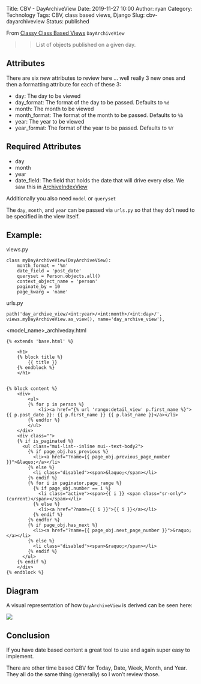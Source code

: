 Title: CBV - DayArchiveView
Date: 2019-11-27 10:00
Author: ryan
Category: Technology
Tags: CBV, class based views, Django
Slug: cbv-dayarchiveview
Status: published

From [Classy Class Based Views](http://ccbv.co.uk/projects/Django/2.2/django.views.generic.dates/DayArchiveView/) `DayArchiveView`

> > List of objects published on a given day.

## Attributes

There are six new attributes to review here … well really 3 new ones and then a formatting attribute for each of these 3:

-   day: The day to be viewed
-   day_format: The format of the day to be passed. Defaults to `%d`
-   month: The month to be viewed
-   month_format: The format of the month to be passed. Defaults to `%b`
-   year: The year to be viewed
-   year_format: The format of the year to be passed. Defaults to `%Y`

## Required Attributes

-   day
-   month
-   year
-   date_field: The field that holds the date that will drive every else. We saw this in [ArchiveIndexView](/cbv-archiveindexview)

Additionally you also need `model` or `queryset`

The `day`, `month`, and `year` can be passed via `urls.py` so that they do’t need to be specified in the view itself.

## Example:

views.py

    class myDayArchiveView(DayArchiveView):
        month_format = '%m'
        date_field = 'post_date'
        queryset = Person.objects.all()
        context_object_name = 'person'
        paginate_by = 10
        page_kwarg = 'name'

urls.py

    path('day_archive_view/<int:year>/<int:month>/<int:day>/', views.myDayArchiveView.as_view(), name='day_archive_view'),

\<model_name\>\_archiveday.html

    {% extends 'base.html' %}

        <h1>
        {% block title %}
            {{ title }}
        {% endblock %}
        </h1>


    {% block content %}
        <div>
            <ul>
            {% for p in person %}
                <li><a href="{% url 'rango:detail_view' p.first_name %}">{{ p.post_date }}: {{ p.first_name }} {{ p.last_name }}</a></li>
            {% endfor %}
            </ul>
        </div>
        <div class="">
        {% if is_paginated %}
          <ul class="mui-list--inline mui--text-body2">
            {% if page_obj.has_previous %}
              <li><a href="?name={{ page_obj.previous_page_number }}">&laquo;</a></li>
            {% else %}
              <li class="disabled"><span>&laquo;</span></li>
            {% endif %}
            {% for i in paginator.page_range %}
              {% if page_obj.number == i %}
                <li class="active"><span>{{ i }} <span class="sr-only">(current)</span></span></li>
              {% else %}
                <li><a href="?name={{ i }}">{{ i }}</a></li>
              {% endif %}
            {% endfor %}
            {% if page_obj.has_next %}
              <li><a href="?name={{ page_obj.next_page_number }}">&raquo;</a></li>
            {% else %}
              <li class="disabled"><span>&raquo;</span></li>
            {% endif %}
          </ul>
        {% endif %}
        </div>
    {% endblock %}

## Diagram

A visual representation of how `DayArchiveView` is derived can be seen here:

![](https://yuml.me/diagram/plain;/class/%5BMultipleObjectTemplateResponseMixin%7Bbg:white%7D%5D%5E-%5BDayArchiveView%7Bbg:green%7D%5D,%20%5BTemplateResponseMixin%7Bbg:white%7D%5D%5E-%5BMultipleObjectTemplateResponseMixin%7Bbg:white%7D%5D,%20%5BBaseDayArchiveView%7Bbg:white%7D%5D%5E-%5BDayArchiveView%7Bbg:green%7D%5D,%20%5BYearMixin%7Bbg:white%7D%5D%5E-%5BBaseDayArchiveView%7Bbg:white%7D%5D,%20%5BMonthMixin%7Bbg:white%7D%5D%5E-%5BBaseDayArchiveView%7Bbg:white%7D%5D,%20%5BDayMixin%7Bbg:white%7D%5D%5E-%5BBaseDayArchiveView%7Bbg:white%7D%5D,%20%5BBaseDateListView%7Bbg:white%7D%5D%5E-%5BBaseDayArchiveView%7Bbg:white%7D%5D,%20%5BMultipleObjectMixin%7Bbg:white%7D%5D%5E-%5BBaseDateListView%7Bbg:white%7D%5D,%20%5BContextMixin%7Bbg:white%7D%5D%5E-%5BMultipleObjectMixin%7Bbg:white%7D%5D,%20%5BDateMixin%7Bbg:white%7D%5D%5E-%5BBaseDateListView%7Bbg:white%7D%5D,%20%5BView%7Bbg:lightblue%7D%5D%5E-%5BBaseDateListView%7Bbg:white%7D%5D.svg)

## Conclusion

If you have date based content a great tool to use and again super easy to implement.

There are other time based CBV for Today, Date, Week, Month, and Year. They all do the same thing (generally) so I won’t review those.
